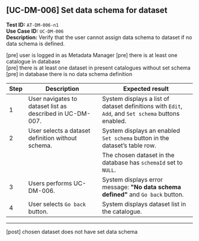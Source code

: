 [UC-DM-006] Set data schema for dataset
---

**Test ID:** `AT-DM-006-n1`<br>
**Use Case ID:** `UC-DM-006`<br>
**Description:** Verify that the user cannot assign data schema to dataset if no data schema is defined.<br>

[pre] user is logged in as Metadata Manager
[pre] there is at least one catalogue in database<br>
[pre] there is at least one dataset in present catalogues without set schema<br>
[pre] in database there is no data schema definition<br>

| **Step** | **Description** | **Expected result** |
|---|---|---|
| 1 | User navigates to dataset list as described in UC-DM-007. | System displays a list of dataset definitions with `Edit`, `Add`, and `Set schema` buttons enabled. |
| 2 | User selects a dataset definition without schema. | System displays an enabled `Set schema` button in the dataset’s table row. |
|   |   | The chosen dataset in the database has `schemaId` set to `NULL`. |
| 3 | Users performs UC-DM-006. | System displays error message: **"No data schema defined"** and `Go back` button. |
| 4 | User selects `Go back` button. | System displays dataset list in the catalogue.
---

[post] chosen dataset does not have set data schema